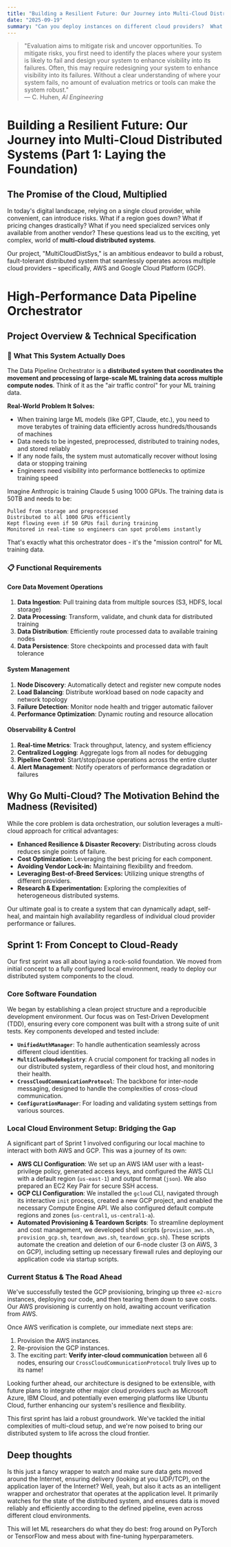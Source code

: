 ```yaml
---
title: "Building a Resilient Future: Our Journey into Multi-Cloud Distributed Systems"
date: "2025-09-19"
summary: "Can you deploy instances on different cloud providers?  What happens?"
---
```



> "Evaluation aims to mitigate risk and uncover opportunities. To mitigate risks, you first need to identify the places where your system is likely to fail and design your system to enhance visibility into its failures. Often, this may require redesigning your system to enhance visibility into its failures. Without a clear understanding of where your system fails, no amount of evaluation metrics or tools can make the system robust."  
> — C. Huhen, *AI Engineering*


# Building a Resilient Future: Our Journey into Multi-Cloud Distributed Systems (Part 1: Laying the Foundation)


## The Promise of the Cloud, Multiplied

In today's digital landscape, relying on a single cloud provider, while convenient, can introduce risks. What if a region goes down? What if pricing changes drastically? What if you need specialized services only available from another vendor? These questions lead us to the exciting, yet complex, world of **multi-cloud distributed systems**.


Our project, "MultiCloudDistSys," is an ambitious endeavor to build a robust, fault-tolerant distributed system that seamlessly operates across multiple cloud providers – specifically, AWS and Google Cloud Platform (GCP).


# High-Performance Data Pipeline Orchestrator


## Project Overview & Technical Specification


### 🎯 **What This System Actually Does**

The Data Pipeline Orchestrator is a **distributed system that coordinates the movement and processing of large-scale ML training data across multiple compute nodes**. Think of it as the "air traffic control" for your ML training data.


**Real-World Problem It Solves:**

- When training large ML models (like GPT, Claude, etc.), you need to move terabytes of training data efficiently across hundreds/thousands of machines
- Data needs to be ingested, preprocessed, distributed to training nodes, and stored reliably
- If any node fails, the system must automatically recover without losing data or stopping training
- Engineers need visibility into performance bottlenecks to optimize training speed


Imagine Anthropic is training Claude 5 using 1000 GPUs. The training data is 50TB and needs to be:

    Pulled from storage and preprocessed
    Distributed to all 1000 GPUs efficiently
    Kept flowing even if 50 GPUs fail during training
    Monitored in real-time so engineers can spot problems instantly


That's exactly what this orchestrator does - it's the "mission control" for ML training data.


### 📋 **Functional Requirements**


#### **Core Data Movement Operations**

1. **Data Ingestion**: Pull training data from multiple sources (S3, HDFS, local storage)
2. **Data Processing**: Transform, validate, and chunk data for distributed training
3. **Data Distribution**: Efficiently route processed data to available training nodes
4. **Data Persistence**: Store checkpoints and processed data with fault tolerance


#### **System Management**

1. **Node Discovery**: Automatically detect and register new compute nodes
2. **Load Balancing**: Distribute workload based on node capacity and network topology
3. **Failure Detection**: Monitor node health and trigger automatic failover
4. **Performance Optimization**: Dynamic routing and resource allocation


#### **Observability & Control**

1. **Real-time Metrics**: Track throughput, latency, and system efficiency
2. **Centralized Logging**: Aggregate logs from all nodes for debugging
3. **Pipeline Control**: Start/stop/pause operations across the entire cluster
4. **Alert Management**: Notify operators of performance degradation or failures


## Why Go Multi-Cloud? The Motivation Behind the Madness (Revisited)

While the core problem is data orchestration, our solution leverages a multi-cloud approach for critical advantages:

- **Enhanced Resilience & Disaster Recovery:** Distributing across clouds reduces single points of failure.
- **Cost Optimization:** Leveraging the best pricing for each component.
- **Avoiding Vendor Lock-in:** Maintaining flexibility and freedom.
- **Leveraging Best-of-Breed Services:** Utilizing unique strengths of different providers.
- **Research & Experimentation:** Exploring the complexities of heterogeneous distributed systems.


Our ultimate goal is to create a system that can dynamically adapt, self-heal, and maintain high availability regardless of individual cloud provider performance or failures.


## Sprint 1: From Concept to Cloud-Ready

Our first sprint was all about laying a rock-solid foundation. We moved from initial concept to a fully configured local environment, ready to deploy our distributed system components to the cloud.


### Core Software Foundation

We began by establishing a clean project structure and a reproducible development environment. Our focus was on Test-Driven Development (TDD), ensuring every core component was built with a strong suite of unit tests. Key components developed and tested include:

- **`UnifiedAuthManager`**: To handle authentication seamlessly across different cloud identities.
- **`MultiCloudNodeRegistry`**: A crucial component for tracking all nodes in our distributed system, regardless of their cloud host, and monitoring their health.
- **`CrossCloudCommunicationProtocol`**: The backbone for inter-node messaging, designed to handle the complexities of cross-cloud communication.
- **`ConfigurationManager`**: For loading and validating system settings from various sources.


### Local Cloud Environment Setup: Bridging the Gap

A significant part of Sprint 1 involved configuring our local machine to interact with both AWS and GCP. This was a journey of its own:

- **AWS CLI Configuration**: We set up an AWS IAM user with a least-privilege policy, generated access keys, and configured the AWS CLI with a default region (`us-east-1`) and output format (`json`). We also prepared an EC2 Key Pair for secure SSH access.
- **GCP CLI Configuration**: We installed the `gcloud` CLI, navigated through its interactive `init` process, created a new GCP project, and enabled the necessary Compute Engine API. We also configured default compute regions and zones (`us-central1`, `us-central1-a`).
- **Automated Provisioning & Teardown Scripts**: To streamline deployment and cost management, we developed shell scripts (`provision_aws.sh`, `provision_gcp.sh`, `teardown_aws.sh`, `teardown_gcp.sh`). These scripts automate the creation and deletion of our 6-node cluster (3 on AWS, 3 on GCP), including setting up necessary firewall rules and deploying our application code via startup scripts.


### Current Status & The Road Ahead

We've successfully tested the GCP provisioning, bringing up three `e2-micro` instances, deploying our code, and then tearing them down to save costs. Our AWS provisioning is currently on hold, awaiting account verification from AWS.

Once AWS verification is complete, our immediate next steps are:

1. Provision the AWS instances.
2. Re-provision the GCP instances.
3. The exciting part: **Verify inter-cloud communication** between all 6 nodes, ensuring our `CrossCloudCommunicationProtocol` truly lives up to its name!

Looking further ahead, our architecture is designed to be extensible, with future plans to integrate other major cloud providers such as Microsoft Azure, IBM Cloud, and potentially even emerging platforms like Ubuntu Cloud, further enhancing our system's resilience and flexibility.

This first sprint has laid a robust groundwork. We've tackled the initial complexities of multi-cloud setup, and we're now poised to bring our distributed system to life across the cloud frontier.

## Deep thoughts


Is this just a fancy wrapper to watch and make sure data gets moved around the Internet, ensuring delivery (looking at you UDP/TCP), on the application layer of the Internet? Well, yeah, but also it acts as an intelligent wrapper and orchestrator that operates at the application level. It primarily watches for the state of the distributed system, and ensures data is moved reliably and efficiently according to the defined pipeline, even across different cloud environments.

This will let ML researchers do what they do best: frog around on PyTorch or TensorFlow and mess about with fine-tuning hyperparameters.